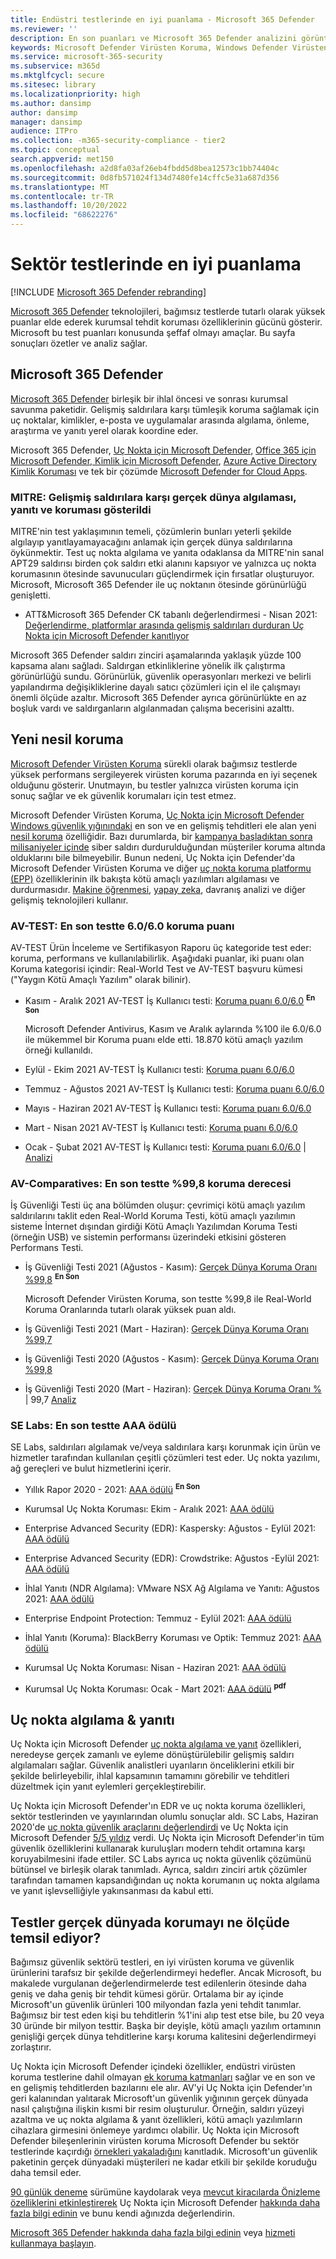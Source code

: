 ```yaml
---
title: Endüstri testlerinde en iyi puanlama - Microsoft 365 Defender
ms.reviewer: ''
description: En son puanları ve Microsoft 365 Defender analizini görüntüleyin. Bağımsız testlerde (AV-TEST, AV Comparatives, SE Labs, MITRE ATT&CK) tutarlı olarak yüksek puanlar elde eder. En son puanları ve analizi görüntüleyin.
keywords: Microsoft Defender Virüsten Koruma, Windows Defender Virüsten Koruma, av incelemeleri, virüsten koruma testi, av testi, en son av puanları, algılama puanları, güvenlik ürün testi, güvenlik sektörü testleri, endüstri virüsten koruma testleri, en iyi virüsten koruma, av-test, av-comparatives, SE laboratuvarları, MITRE ATT&CK, uç nokta koruma platformu, EPP, uç nokta algılama ve yanıt, EDR, Windows 10, Windows 11 Microsoft Defender Virüsten Koruma, WDAV, Uç Nokta için Microsoft Defender, Microsoft 365 Defender, güvenlik, kötü amaçlı yazılım, av, virüsten koruma, puanlama, puanlama, yeni nesil koruma, derecelendirme, başarı
ms.service: microsoft-365-security
ms.subservice: m365d
ms.mktglfcycl: secure
ms.sitesec: library
ms.localizationpriority: high
ms.author: dansimp
author: dansimp
manager: dansimp
audience: ITPro
ms.collection: -m365-security-compliance - tier2
ms.topic: conceptual
search.appverid: met150
ms.openlocfilehash: a2d8fa03af26eb4fbdd5d8bea12573c1bb74404c
ms.sourcegitcommit: 0d8fb571024f134d7480fe14cffc5e31a687d356
ms.translationtype: MT
ms.contentlocale: tr-TR
ms.lasthandoff: 10/20/2022
ms.locfileid: "68622276"
---
```

# <a name="top-scoring-in-industry-tests"></a>Sektör testlerinde en iyi puanlama

[!INCLUDE [Microsoft 365 Defender rebranding](../includes/microsoft-defender.md)]

[Microsoft 365 Defender](https://www.microsoft.com/security/business/threat-protection/integrated-threat-protection) teknolojileri, bağımsız testlerde tutarlı olarak yüksek puanlar elde ederek kurumsal tehdit koruması özelliklerinin gücünü gösterir. Microsoft bu test puanları konusunda şeffaf olmayı amaçlar. Bu sayfa sonuçları özetler ve analiz sağlar.

## <a name="microsoft-365-defender"></a>Microsoft 365 Defender

[Microsoft 365 Defender](microsoft-365-defender.md) birleşik bir ihlal öncesi ve sonrası kurumsal savunma paketidir. Gelişmiş saldırılara karşı tümleşik koruma sağlamak için uç noktalar, kimlikler, e-posta ve uygulamalar arasında algılama, önleme, araştırma ve yanıtı yerel olarak koordine eder.

Microsoft 365 Defender, [Uç Nokta için Microsoft Defender](https://www.microsoft.com/microsoft-365/windows/microsoft-defender-atp), [Office 365 için Microsoft Defender](https://www.microsoft.com/microsoft-365/exchange/advance-threat-protection)[, Kimlik için Microsoft Defender](https://azure.microsoft.com/features/azure-advanced-threat-protection/), [Azure Active Directory Kimlik Koruması](/azure/active-directory/identity-protection/overview-identity-protection) ve tek bir çözümde [Microsoft Defender for Cloud Apps](https://www.microsoft.com/microsoft-365/enterprise-mobility-security/cloud-app-security).

### <a name="mitre-demonstrated-real-world-detection-response-and-protection-from-advanced-attacks"></a>MITRE: Gelişmiş saldırılara karşı gerçek dünya algılaması, yanıtı ve koruması gösterildi

MITRE'nin test yaklaşımının temeli, çözümlerin bunları yeterli şekilde algılayıp yanıtlayamayacağını anlamak için gerçek dünya saldırılarına öykünmektir. Test uç nokta algılama ve yanıta odaklansa da MITRE'nin sanal APT29 saldırısı birden çok saldırı etki alanını kapsıyor ve yalnızca uç nokta korumasının ötesinde savunucuları güçlendirmek için fırsatlar oluşturuyor. Microsoft, Microsoft 365 Defender ile uç noktanın ötesinde görünürlüğü genişletti.

- ATT&Microsoft 365 Defender CK tabanlı değerlendirmesi - Nisan 2021: [Değerlendirme, platformlar arasında gelişmiş saldırıları durduran Uç Nokta için Microsoft Defender kanıtlıyor](https://www.microsoft.com/security/blog/2021/04/21/)

 Microsoft 365 Defender saldırı zinciri aşamalarında yaklaşık yüzde 100 kapsama alanı sağladı. Saldırgan etkinliklerine yönelik ilk çalıştırma görünürlüğü sundu. Görünürlük, güvenlik operasyonları merkezi ve belirli yapılandırma değişikliklerine dayalı satıcı çözümleri için el ile çalışmayı önemli ölçüde azaltır. Microsoft 365 Defender ayrıca görünürlükte en az boşluk vardı ve saldırganların algılanmadan çalışma becerisini azalttı.

## <a name="next-generation-protection"></a>Yeni nesil koruma

[Microsoft Defender Virüsten Koruma](/windows/security/threat-protection/microsoft-defender-antivirus/microsoft-defender-antivirus-in-windows-10) sürekli olarak bağımsız testlerde yüksek performans sergileyerek virüsten koruma pazarında en iyi seçenek olduğunu gösterir. Unutmayın, bu testler yalnızca virüsten koruma için sonuç sağlar ve ek güvenlik korumaları için test etmez.

Microsoft Defender Virüsten Koruma, [Uç Nokta için Microsoft Defender Windows güvenlik yığınındaki](/windows/security/threat-protection/microsoft-defender-atp/microsoft-defender-advanced-threat-protection) en son ve en gelişmiş tehditleri ele alan yeni [nesil koruma](https://www.youtube.com/watch?v=Xy3MOxkX_o4) özelliğidir. Bazı durumlarda, bir [kampanya başladıktan sonra milisaniyeler içinde](https://cloudblogs.microsoft.com/microsoftsecure/2018/03/07/behavior-monitoring-combined-with-machine-learning-spoils-a-massive-dofoil-coin-mining-campaign) siber saldırı durdurulduğundan müşteriler koruma altında olduklarını bile bilmeyebilir. Bunun nedeni, Uç Nokta için Defender'da Microsoft Defender Virüsten Koruma ve diğer [uç nokta koruma platformu (EPP)](https://www.microsoft.com/security/blog/2019/08/23/gartner-names-microsoft-a-leader-in-2019-endpoint-protection-platforms-magic-quadrant/) özelliklerinin ilk bakışta kötü amaçlı yazılımları algılaması ve durdurmasıdır. [Makine öğrenmesi](https://cloudblogs.microsoft.com/microsoftsecure/2018/06/07/machine-learning-vs-social-engineering), [yapay zeka](https://cloudblogs.microsoft.com/microsoftsecure/2018/02/14/how-artificial-intelligence-stopped-an-emotet-outbreak), davranış analizi ve diğer gelişmiş teknolojileri kullanır.

### <a name="av-test-protection-score-of-6060-in-the-latest-test"></a>AV-TEST: En son testte 6.0/6.0 koruma puanı

AV-TEST Ürün İnceleme ve Sertifikasyon Raporu üç kategoride test eder: koruma, performans ve kullanılabilirlik. Aşağıdaki puanlar, iki puanı olan Koruma kategorisi içindir: Real-World Test ve AV-TEST başvuru kümesi ("Yaygın Kötü Amaçlı Yazılım" olarak bilinir).

- Kasım - Aralık 2021 AV-TEST İş Kullanıcı testi: [Koruma puanı 6.0/6.0](https://www.av-test.org/en/antivirus/business-windows-client/windows-10/december-2021/microsoft-defender-antivirus-4.18-212622/) <sup>**En Son**</sup>

    Microsoft Defender Antivirus, Kasım ve Aralık aylarında %100 ile 6.0/6.0 ile mükemmel bir Koruma puanı elde etti. 18.870 kötü amaçlı yazılım örneği kullanıldı.

- Eylül - Ekim 2021 AV-TEST İş Kullanıcı testi: [Koruma puanı 6.0/6.0](https://www.av-test.org/en/antivirus/business-windows-client/windows-10/october-2021/microsoft-defender-antivirus-4.18-212518/)

- Temmuz - Ağustos 2021 AV-TEST İş Kullanıcı testi: [Koruma puanı 6.0/6.0](https://www.av-test.org/en/antivirus/business-windows-client/windows-10/august-2021/microsoft-defender-antivirus-4.18-212419/)

- Mayıs - Haziran 2021 AV-TEST İş Kullanıcı testi: [Koruma puanı 6.0/6.0](https://www.av-test.org/en/antivirus/business-windows-client/windows-10/june-2021/microsoft-defender-antivirus-4.18-212318/)

- Mart - Nisan 2021 AV-TEST İş Kullanıcı testi: [Koruma puanı 6.0/6.0](https://www.av-test.org/en/antivirus/business-windows-client/windows-10/april-2021/microsoft-defender-antivirus-4.18-212216/)

- Ocak - Şubat 2021 AV-TEST İş Kullanıcı testi: [Koruma puanı 6.0/6.0](https://www.av-test.org/en/antivirus/business-windows-client/windows-10/february-2021/microsoft-defender-antivirus-4.18-212117/) | [Analizi](https://query.prod.cms.rt.microsoft.com/cms/api/am/binary/RE4CflZ)

### <a name="av-comparatives-protection-rating-of-998-in-the-latest-test"></a>AV-Comparatives: En son testte %99,8 koruma derecesi

İş Güvenliği Testi üç ana bölümden oluşur: çevrimiçi kötü amaçlı yazılım saldırılarını taklit eden Real-World Koruma Testi, kötü amaçlı yazılımın sisteme İnternet dışından girdiği Kötü Amaçlı Yazılımdan Koruma Testi (örneğin USB) ve sistemin performansı üzerindeki etkisini gösteren Performans Testi.

- İş Güvenliği Testi 2021 (Ağustos - Kasım): [Gerçek Dünya Koruma Oranı %99,8](https://www.av-comparatives.org/tests/business-security-test-2021-august-november/) <sup>**En Son**</sup>

    Microsoft Defender Virüsten Koruma, son testte %99,8 ile Real-World Koruma Oranlarında tutarlı olarak yüksek puan aldı.

- İş Güvenliği Testi 2021 (Mart - Haziran): [Gerçek Dünya Koruma Oranı %99,7](https://www.av-comparatives.org/tests/business-security-test-2021-march-june/)

- İş Güvenliği Testi 2020 (Ağustos - Kasım): [Gerçek Dünya Koruma Oranı %99,8](https://www.av-comparatives.org/tests/business-security-test-2020-august-november/)

- İş Güvenliği Testi 2020 (Mart - Haziran): [Gerçek Dünya Koruma Oranı %](https://www.av-comparatives.org/tests/business-security-test-2020-march-june/) | 99,7 [Analiz](https://query.prod.cms.rt.microsoft.com/cms/api/am/binary/RE3Esbl)

### <a name="se-labs-aaa-award-in-the-latest-test"></a>SE Labs: En son testte AAA ödülü

SE Labs, saldırıları algılamak ve/veya saldırılara karşı korunmak için ürün ve hizmetler tarafından kullanılan çeşitli çözümleri test eder. Uç nokta yazılımı, ağ gereçleri ve bulut hizmetlerini içerir.

- Yıllık Rapor 2020 - 2021: [AAA ödülü](https://selabs.uk/wp-content/uploads/2021/11/annual-report-2021.pdf) <sup>**En Son**</sup>

- Kurumsal Uç Nokta Koruması: Ekim - Aralık 2021: [AAA ödülü](https://selabs.uk/wp-content/uploads/2021/12/oct-dec-2021-enterprise.pdf)

- Enterprise Advanced Security (EDR): Kaspersky: Ağustos - Eylül 2021: [AAA ödülü](https://selabs.uk/wp-content/uploads/2021/12/AS-EDR-Kaspersky-EDR-2021-1.pdf)

- Enterprise Advanced Security (EDR): Crowdstrike: Ağustos -Eylül 2021: [AAA ödülü](https://selabs.uk/wp-content/uploads/2021/12/AS-EDR-Crowdstrike-Falcon-2021-1.pdf)

- İhlal Yanıtı (NDR Algılama): VMware NSX Ağ Algılama ve Yanıtı: Ağustos 2021: [AAA ödülü](https://selabs.uk/wp-content/uploads/2021/10/NDR-VMware-NSX-detection-2021-1.pdf)

- Enterprise Endpoint Protection: Temmuz - Eylül 2021: [AAA ödülü](https://selabs.uk/wp-content/uploads/2021/11/july-sept-2021-enterprise.pdf)

- İhlal Yanıtı (Koruma): BlackBerry Koruması ve Optik: Temmuz 2021: [AAA ödülü](https://selabs.uk/wp-content/uploads/2021/07/BRT-BlackBerry-Protect-protection-2021-1.pdf)

- Kurumsal Uç Nokta Koruması: Nisan - Haziran 2021: [AAA ödülü](https://selabs.uk/wp-content/uploads/2021/07/apr-jun-2021-enterprise-1.pdf)

- Kurumsal Uç Nokta Koruması: Ocak - Mart 2021: [AAA ödülü](https://selabs.uk/wp-content/uploads/2021/04/jan-mar-2021-enterprise.pdf) <sup>**pdf**</sup>

## <a name="endpoint-detection--response"></a>Uç nokta algılama & yanıtı

Uç Nokta için Microsoft Defender [uç nokta algılama ve yanıt](/windows/security/threat-protection/microsoft-defender-atp/overview-endpoint-detection-response) özellikleri, neredeyse gerçek zamanlı ve eyleme dönüştürülebilir gelişmiş saldırı algılamaları sağlar. Güvenlik analistleri uyarıların önceliklerini etkili bir şekilde belirleyebilir, ihlal kapsamının tamamını görebilir ve tehditleri düzeltmek için yanıt eylemleri gerçekleştirebilir.

Uç Nokta için Microsoft Defender'ın EDR ve uç nokta koruma özellikleri, sektör testlerinden ve yayınlarından olumlu sonuçlar aldı. SC Labs, Haziran 2020'de [uç nokta güvenlik araçlarını değerlendirdi](https://www.scmagazine.com/home/reviews/sc-product-reviews-endpoint-security/) ve Uç Nokta için Microsoft Defender [5/5 yıldız](https://www.scmagazine.com/review/microsoft-defender-advanced-threat-protection/) verdi. Uç Nokta için Microsoft Defender'in tüm güvenlik özelliklerini kullanarak kuruluşları modern tehdit ortamına karşı koruyabilmesini ifade ettiler. SC Labs ayrıca uç nokta güvenlik çözümünü bütünsel ve birleşik olarak tanımladı. Ayrıca, saldırı zinciri artık çözümler tarafından tamamen kapsandığından uç nokta korumanın uç nokta algılama ve yanıt işlevselliğiyle yakınsanması da kabul etti.

## <a name="to-what-extent-are-tests-representative-of-protection-in-the-real-world"></a>Testler gerçek dünyada korumayı ne ölçüde temsil ediyor?

Bağımsız güvenlik sektörü testleri, en iyi virüsten koruma ve güvenlik ürünlerini tarafsız bir şekilde değerlendirmeyi hedefler. Ancak Microsoft, bu makalede vurgulanan değerlendirmelerde test edilenlerin ötesinde daha geniş ve daha geniş bir tehdit kümesi görür. Ortalama bir ay içinde Microsoft'un güvenlik ürünleri 100 milyondan fazla yeni tehdit tanımlar. Bağımsız bir test eden kişi bu tehditlerin %1'ini alıp test etse bile, bu 20 veya 30 üründe bir milyon testtir. Başka bir deyişle, kötü amaçlı yazılım ortamının genişliği gerçek dünya tehditlerine karşı koruma kalitesini değerlendirmeyi zorlaştırır.

Uç Nokta için Microsoft Defender içindeki özellikler, endüstri virüsten koruma testlerine dahil olmayan [ek koruma katmanları](https://cloudblogs.microsoft.com/microsoftsecure/2017/12/11/detonating-a-bad-rabbit-windows-defender-antivirus-and-layered-machine-learning-defenses) sağlar ve en son ve en gelişmiş tehditlerden bazılarını ele alır. AV'yi Uç Nokta için Defender'ın geri kalanından yalıtarak Microsoft'un güvenlik yığınının gerçek dünyada nasıl çalıştığına ilişkin kısmi bir resim oluşturulur. Örneğin, saldırı yüzeyi azaltma ve uç nokta algılama & yanıt özellikleri, kötü amaçlı yazılımların cihazlara girmesini önlemeye yardımcı olabilir. Uç Nokta için Microsoft Defender bileşenlerinin virüsten koruma Microsoft Defender bu sektör testlerinde kaçırdığı [örnekleri yakaladığını](https://query.prod.cms.rt.microsoft.com/cms/api/am/binary/RE2ouJA) kanıtladık. Microsoft'un güvenlik paketinin gerçek dünyadaki müşterileri ne kadar etkili bir şekilde koruduğu daha temsil eder.

[90 günlük deneme](https://www.microsoft.com/microsoft-365/windows/microsoft-defender-atp) sürümüne kaydolarak veya [mevcut kiracılarda Önizleme özelliklerini etkinleştirerek](/windows/security/threat-protection/microsoft-defender-atp/preview) Uç Nokta için Microsoft Defender [hakkında daha fazla bilgi edinin](/windows/security/threat-protection/microsoft-defender-atp/microsoft-defender-advanced-threat-protection) ve bunu kendi ağınızda değerlendirin.

[Microsoft 365 Defender hakkında daha fazla bilgi edinin](https://www.microsoft.com/security/business/threat-protection/integrated-threat-protection) veya [hizmeti kullanmaya başlayın](m365d-enable.md).
